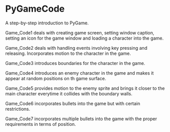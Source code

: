 # PyGameCode
A step-by-step introduction to PyGame.
<p>Game_Code1 deals with creating game screen, setting window caption, setting an icon for the game window and loading a character into the game.</p>
<p>Game_Code2 deals with handling events involving key pressing and releasing. Incorporates motion to the character in the game.</p>
<p>Game_Code3 introduces boundaries for the character in the game.</p> 
<p>Game_Code4 introduces an enemy character in the game and makes it appear at random positions on th game surface.</p> 
<p>Game_Code5 provides motion to the enemy sprite and brings it closer to the main character everytime it collides with the boundary walls.</p> 
<p>Game_Code6 incorporates bullets into the game but with certain restrictions.</p> 
<p>Game_Code7 incorporates multiple bullets into the game with the proper requirements in terms of position.</p> 
